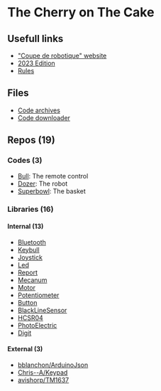 # The Cherry on The Cake

## Usefull links

- ["Coupe de robotique" website](https://www.coupederobotique.fr/)
- [2023 Edition](https://www.coupederobotique.fr/edition-2023/le-concours/reglement-2023/)
- [Rules](https://www.coupederobotique.fr/wp-content/uploads/Eurobot2023_Junior_Rules_FR_FINALE.pdf)

## Files
- [Code archives](./Code/)
- [Code downloader](./PS1/downloader.bat)

## Repos (19)
### Codes (3)
- [Bull](https://github.com/IngeniumTeam/Bull): The remote control
- [Dozer](https://github.com/IngeniumTeam/Dozer): The robot
- [Superbowl](https://github.com/IngeniumTeam/Superbowl): The basket  

### Libraries (16)
#### Internal (13)
- [Bluetooth](https://github.com/IngeniumTeam/Bluetooth)
- [Keybull](https://github.com/IngeniumTeam/Keybull)
- [Joystick](https://github.com/IngeniumTeam/Joystick)
- [Led](https://github.com/IngeniumTeam/Led)
- [Report](https://github.com/IngeniumTeam/Report)
- [Mecanum](https://github.com/IngeniumTeam/Mecanum)
- [Motor](https://github.com/IngeniumTeam/Motor)
- [Potentiometer](https://github.com/IngeniumTeam/Potentiometer)
- [Button](https://github.com/IngeniumTeam/Button)
- [BlackLineSensor](https://github.com/IngeniumTeam/BlackLineSensor)
- [HCSR04](https://github.com/IngeniumTeam/HCSR04)
- [PhotoElectric](https://github.com/IngeniumTeam/PhotoElectric)
- [Digit](https://github.com/IngeniumTeam/Digit)

#### External (3)
- [bblanchon/ArduinoJson](https://github.com/bblanchon/ArduinoJson)
- [Chris--A/Keypad](https://github.com/Chris--A/Keypad)
- [avishorp/TM1637](https://github.com/avishorp/TM1637)
